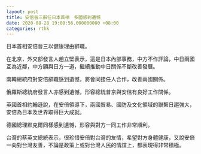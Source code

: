 ```yaml
---
layout: post
title: 安倍晉三辭任日本首相　多國感到遺憾
date: 2020-08-28 19:08:56.000000000 +08:00
categories: rthk
---
```


日本首相安倍晉三以健康理由辭職。

在北京，外交部發言人趙立堅表示，這是日本內部事務，中方不作評論，中日兩國互為近鄰，中方願與日方一道，繼續推動中日關係不斷改善發展。

南韓總統府對安倍辭職感到遺憾，將會同接任人合作，改善兩國關係。

俄羅斯總統府發言人亦感到遺憾，形容總統普京與安倍有良好工作關係。

英國首相約翰遜說，在安倍領導下，兩國貿易、國防及文化領域的聯繫日趨強大，安倍為日本及世界取得巨大成就。

德國總理默克爾同樣感到遺憾，形容與對方一同工作非常順利。

台灣的蔡英文總統表示，很珍惜安倍對台灣的友情，希望對方身體健康，又說安倍一向對台灣友善，不論是政策上或對台灣人民的情誼上，都表現得非常積極。
